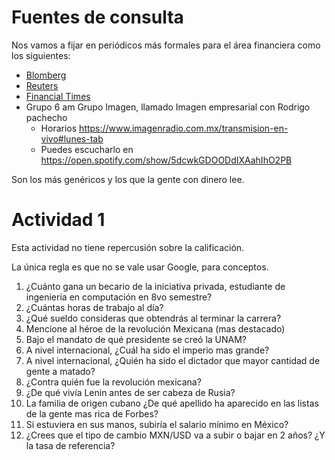 #  Fuentes de consulta

Nos vamos a fijar en periódicos más formales para el área financiera como los siguientes:

-  [Blomberg](https://www.bloomberg.com/)
- [Reuters](https://www.reuters.com/?edition-redirect=lta)
- [Financial Times](https://www.ft.com/)
- Grupo 6 am Grupo Imagen, llamado Imagen empresarial con Rodrigo pachecho
  - Horarios https://www.imagenradio.com.mx/transmision-en-vivo#lunes-tab
  - Puedes escucharlo en https://open.spotify.com/show/5dcwkGDOODdIXAahIhO2PB

Son los más genéricos y los que la gente con dinero lee.

# Actividad 1

Esta actividad no tiene repercusión sobre la calificación.

La única regla es que no se vale usar Google, para conceptos.

1. ¿Cuánto gana un becario de la iniciativa privada, estudiante de ingeniería en
    computación en 8vo semestre?
2. ¿Cuántas horas de trabajo al día?
3. ¿Qué sueldo consideras que obtendrás al terminar la carrera?
4. Mencione al héroe de la revolución Mexicana (mas destacado)
5. Bajo el mandato de qué presidente se creó la UNAM?
6. A nivel internacional, ¿Cuál ha sido el imperio mas grande?
7. A nivel internacional, ¿Quién ha sido el dictador que mayor cantidad de
    gente a matado?
8. ¿Contra quién fue la revolución mexicana?
9. ¿De qué vivía Lenin antes de ser cabeza de Rusia?
10. La familia de origen cubano ¿De qué apellido ha aparecido en las listas
     de la gente mas rica de Forbes?
11. Si estuviera en sus manos, subiría el salario mínimo en México?
12. ¿Crees que el tipo de cambio MXN/USD va a subir o bajar en 2 años? ¿Y la
     tasa de referencia?